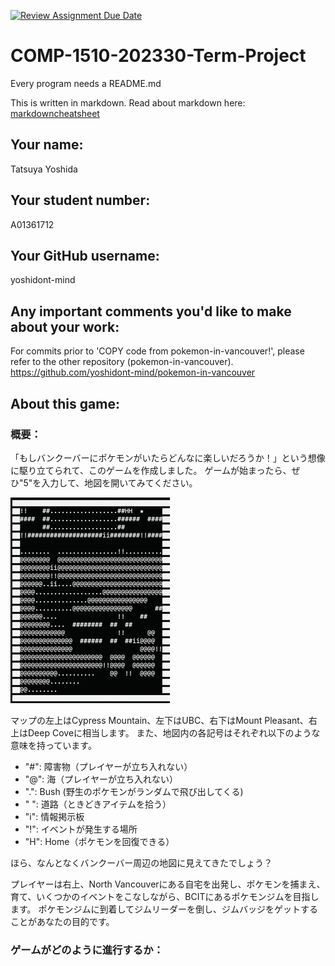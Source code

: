 [![Review Assignment Due Date](https://classroom.github.com/assets/deadline-readme-button-24ddc0f5d75046c5622901739e7c5dd533143b0c8e959d652212380cedb1ea36.svg)](https://classroom.github.com/a/ECKgeadS)
# COMP-1510-202330-Term-Project

Every program needs a README.md

This is written in markdown. Read about markdown here: [markdowncheatsheet](https://www.markdownguide.org/cheat-sheet/)

## Your name:

Tatsuya Yoshida

## Your student number:

A01361712

## Your GitHub username:

yoshidont-mind

## Any important comments you'd like to make about your work:

For commits prior to 'COPY code from pokemon-in-vancouver!', please refer to the other repository (pokemon-in-vancouver).
https://github.com/yoshidont-mind/pokemon-in-vancouver

## About this game:

### 概要：
「もしバンクーバーにポケモンがいたらどんなに楽しいだろうか！」という想像に駆り立てられて、このゲームを作成しました。
ゲームが始まったら、ぜひ"5"を入力して、地図を開いてみてください。

![map_in_this_game](images/map_in_this_game.png)

マップの左上はCypress Mountain、左下はUBC、右下はMount Pleasant、右上はDeep Coveに相当します。
また、地図内の各記号はそれぞれ以下のような意味を持っています。
- "#": 障害物（プレイヤーが立ち入れない）
- "@": 海（プレイヤーが立ち入れない）
- ".": Bush (野生のポケモンがランダムで飛び出してくる)
- " ": 道路（ときどきアイテムを拾う）
- "i": 情報掲示板
- "!": イベントが発生する場所
- "H": Home（ポケモンを回復できる）

ほら、なんとなくバンクーバー周辺の地図に見えてきたでしょう？

プレイヤーは右上、North Vancouverにある自宅を出発し、ポケモンを捕まえ、育て、いくつかのイベントをこなしながら、BCITにあるポケモンジムを目指します。
ポケモンジムに到着してジムリーダーを倒し、ジムバッジをゲットすることがあなたの目的です。

### ゲームがどのように進行するか：





























